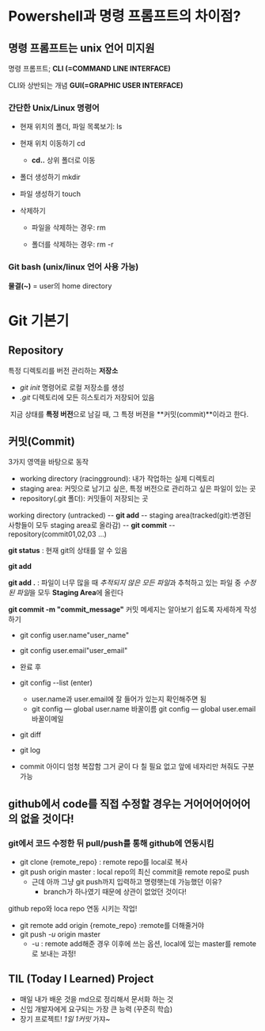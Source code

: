 # Powershell과 명령 프롬프트의 차이점?

## 명령 프롬프트는 unix 언어 미지원

명령 프롬프트; **CLI (=COMMAND LINE INTERFACE)**

CLI와 상반되는 개념 **GUI(=GRAPHIC USER INTERFACE)**

### 간단한 Unix/Linux 명령어

* 현재 위치의 폴더, 파일 목록보기: ls
* 현재 위치 이동하기 cd<path>
  * **cd..** 상위 폴더로 이동

* 폴더 생성하기 mkdir<name>

* 파일 생성하기 touch<name>

* 삭제하기 

  * 파일을 삭제하는 경우: rm<name>

  * 폴더를 삭제하는 경우: rm -r<name>

    

### Git bash (unix/linux 언어 사용 가능)

**물결(~)** = user의 home directory



# Git 기본기

## Repository

특정 디렉토리를 버전 관리하는 **저장소**

* *git init* 명령어로 로컬 저장소를 생성
* *.git* 디렉토리에 모든 히스토리가 저장되어 있음

​	지금 상태를 **특정 버전**으로 남길 때, 그 특정 버젼을 **커밋(commit)**이라고 한다.



## 커밋(Commit)

3가지 영역을 바탕으로 동작

- working directory (racingground): 내가 작업하는 실제 디렉토리
- staging area: 커밋으로 남기고 싶은, 특정 버전으로 관리하고 싶은 파일이 있는 곳
- repository(.git 폴더): 커밋들이 저장되는 곳

working directory (untracked) -- **git add** \-- staging area(tracked(git):변경된 사항들이 모두 staging area로 올라감) -- **git commit** \-- repository(commit01,02,03 ...)

**git status** : 현재 git의 상태를 알 수 있음

**git add**

**git add .** : 파일이 너무 많을 때 *추적되지 않은 모든 파일*과 추척하고 있는 파일 중 *수정된 파일*을 모두 **Staging Area**에 올린다

**git commit -m "commit_message"** 커밋 메세지는 알아보기 쉽도록 자세하게 작성하기

* git config user.name"user_name"
* git config user.email"user_email"
* 완료 후
* git config --list (enter)
  * user.name과 user.email에 잘 들어가 있는지 확인해주면 됨
  * git config — global user.name  바꿀이름
    git config — global user.email 바꿀이메일

* git diff
* git log
* commit 아이디 엄청 복잡함 그거 굳이 다 칠 필요 없고 앞에 네자리만 쳐줘도 구분 가능

## github에서 code를 직접 수정할 경우는 거어어어어어어의 없을 것이다!

### git에서 코드 수정한 뒤 pull/push를 통해 github에 연동시킴

* git clone {remote_repo} : remote repo를 local로 복사
* git push origin master : local repo의 최신 commit을 remote repo로 push
  * 근데 아까 그냥 git push까지 입력하고 명령햇는데 가능했던 이유?
    * branch가 하나였기 때문에 상관이 없었던 것이다!

github repo와 loca repo 연동 시키는 작업!

- git remote add origin {remote_repo} :remote를 더해줄거야
- git push *-u* origin master
  * -u : remote add해준 경우 이후에 쓰는 옵션, local에 있는 master를 remote로 보내는 과정!

## TIL (Today I Learned) Project

* 매일 내가 배운 것을 md으로 정리해서 문서화 하는 것
* 신입 개발자에게 요구되는 가장 큰 능력 (꾸준히 학습)
* 장기 프로젝트! *1일 1커밋*  가쟈~

